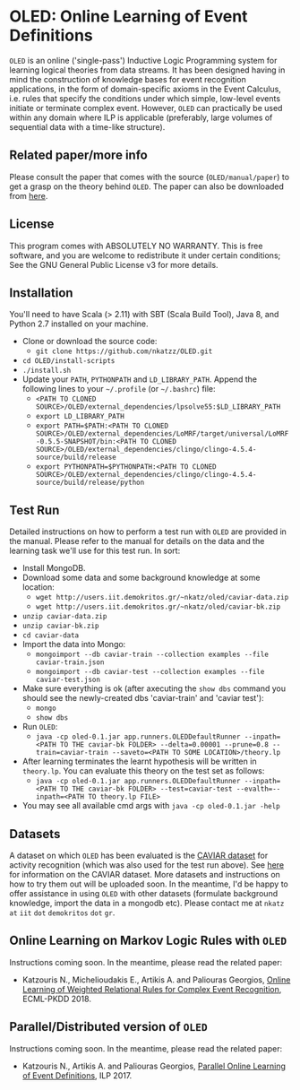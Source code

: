 # OLED: Online Learning of Event Definitions


``OLED`` is an online ('single-pass') Inductive Logic Programming system for learning logical theories from data streams. It has been designed having in mind the construction of knowledge bases for event recognition applications, in the form of domain-specific axioms in the Event Calculus, i.e. rules that specify the conditions under which simple, low-level events initiate or terminate complex event. However, `OLED` can practically be used within any domain where ILP is applicable (preferably, large volumes of sequential data with a time-like structure).

## Related paper/more info

Please consult the paper that comes with the source (``OLED/manual/paper``) to get a grasp on the theory behind ``OLED``. The paper can also be downloaded from [here](https://www.cambridge.org/core/journals/theory-and-practice-of-logic-programming/article/online-learning-of-event-definitions/B1244B019AF03F6172DC92B57896544D). 

## License

This program comes with ABSOLUTELY NO WARRANTY. This is free software, and you are welcome to redistribute it under certain conditions; See the GNU General Public License v3 for more details.

## Installation

You'll need to have Scala (> 2.11) with SBT (Scala Build Tool), Java 8, and Python 2.7 installed on your machine.

* Clone or download the source code:
  * `git clone https://github.com/nkatzz/OLED.git`
* `cd OLED/install-scripts`
* `./install.sh`
* Update your `PATH`, `PYTHONPATH` and `LD_LIBRARY_PATH`. Append the following lines to your `~/.profile` (or `~/.bashrc`) file:
  * `<PATH TO CLONED SOURCE>/OLED/external_dependencies/lpsolve55:$LD_LIBRARY_PATH`  
  * `export LD_LIBRARY_PATH`
  * `export PATH=$PATH:<PATH TO CLONED SOURCE>/OLED/external_dependencies/LoMRF/target/universal/LoMRF-0.5.5-SNAPSHOT/bin:<PATH TO CLONED SOURCE>/OLED/external_dependencies/clingo/clingo-4.5.4-source/build/release`
  * `export PYTHONPATH=$PYTHONPATH:<PATH TO CLONED SOURCE>/OLED/external_dependencies/clingo/clingo-4.5.4-source/build/release/python`

## Test Run

Detailed instructions on how to perform a test run with ``OLED`` are provided in the manual. Please refer to the manual for details on the data and the learning task we'll use for this test run. In sort:

* Install MongoDB.
* Download some data and some background knowledge at some location: 
   * `wget http://users.iit.demokritos.gr/~nkatz/oled/caviar-data.zip`
   * `wget http://users.iit.demokritos.gr/~nkatz/oled/caviar-bk.zip`
* `unzip caviar-data.zip`
* `unzip caviar-bk.zip`
* `cd caviar-data`
* Import the data into Mongo:
   * `mongoimport --db caviar-train --collection examples --file caviar-train.json`
   * `mongoimport --db caviar-test --collection examples --file caviar-test.json`
* Make sure everything is ok (after axecuting the `show dbs` command you should see the newly-created dbs 'caviar-train' and 'caviar test'):
   * `mongo`
   * `show dbs`
* Run ``OLED``:
   <!--
   * `java -cp oled.jar app.runners.OLEDDefaultRunner \`  <br/>
     ` --inpath=/oledhome/caviar-bk \` <br/>
     `--delta=0.00001 \` <br/>
     `--prune=0.8 \` <br/>
     `--target=meeting \` <br/>
     `--train=caviar-train \` <br/>
     `--saveto=/oledhome/theory.lp`
   -->
   * `java -cp oled-0.1.jar app.runners.OLEDDefaultRunner --inpath=<PATH TO THE caviar-bk FOLDER> --delta=0.00001 --prune=0.8 --train=caviar-train --saveto=<PATH TO SOME LOCATION>/theory.lp`
* After learning terminates the learnt hypothesis will be written in `theory.lp`. You can evaluate this theory on the test set as follows:   
   <!--
   * `java -cp oled.jar app.runners.OLEDDefaultRunner \`  <br/>
         ` --inpath=/oledhome/caviar-bk \` <br/>
         `--target=meeting \` <br/>
         `--test=caviar-test \` <br/>
         `--evalth=/home/nkatz/oledhome/theory.lp`
   -->
   * `java -cp oled-0.1.jar app.runners.OLEDDefaultRunner --inpath=<PATH TO THE caviar-bk FOLDER> --test=caviar-test --evalth=--inpath=<PATH TO theory.lp FILE>` 
* You may see all available cmd args with `java -cp oled-0.1.jar -help`

## Datasets

A dataset on which ``OLED`` has been evaluated is the [CAVIAR dataset](http://homepages.inf.ed.ac.uk/rbf/CAVIARDATA1/) for activity recognition (which was also used for the test run above). See [here](http://homepages.inf.ed.ac.uk/rbf/CAVIARDATA1/) for information on the CAVIAR dataset. More datasets and instructions on how to try them out will be uploaded soon. In the meantime, I'd be happy to offer assistance in using `OLED` with other datasets (formulate background knowledge, import the data in a mongodb etc). Please contact me at ``nkatz`` ``at`` ``iit`` ``dot`` ``demokritos`` ``dot`` ``gr``.

## Online Learning on Markov Logic Rules with `OLED`

Instructions coming soon. In the meantime, please read the related paper:

* Katzouris N., Michelioudakis E., Artikis A. and Paliouras Georgios, [Online Learning of Weighted Relational Rules for Complex Event Recognition](http://www.ecmlpkdd2018.org/wp-content/uploads/2018/09/154.pdf), ECML-PKDD 2018.

## Parallel/Distributed version of `OLED`

Instructions coming soon. In the meantime, please read the related paper:

* Katzouris N., Artikis A. and Paliouras Georgios, [Parallel Online Learning of Event Definitions](https://link.springer.com/chapter/10.1007/978-3-319-78090-0_6), ILP 2017.











